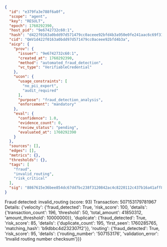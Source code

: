 ```json
{
  "id": "e379fa3e788f6a0f",
  "scope": "agent",
  "key": "RESULT",
  "epoch": 1760292390,
  "host_pid": "9e6742732c60:1",
  "hash": "d422f0163a0bdd97d571479cc0aceee92bfd4b3a950e0fe241aac6c69f317e71",
  "cid": "QmV1d422f0163a0bdd97d571479cc0aceee92bfd4b3a",
  "aicp": {
    "prov": {
      "issuer": "9e6742732c60:1",
      "created_at": 1760292390,
      "method": "automated_fraud_detection",
      "vc_type": "VerifiableCredential"
    },
    "ucon": {
      "usage_constraints": [
        "no_pii_export",
        "audit_required"
      ],
      "purpose": "fraud_detection_analysis",
      "enforcement": "mandatory"
    },
    "eval": {
      "confidence": 1.0,
      "evidence_count": 0,
      "review_status": "pending",
      "evaluated_at": 1760292390
    }
  },
  "sources": [],
  "edges": [],
  "metrics": {},
  "thresholds": {},
  "tags": [
    "fraud",
    "invalid_routing",
    "risk_critical"
  ],
  "sig": "8867615e36bee854dc67dd7bc238f3120842ac4c8220112c437b16a41aff8bb5"
}
```

Fraud detected: invalid_routing (score: 93)
Transaction: 507153179781967
Details: {'velocity': {'fraud_detected': True, 'risk_score': 100, 'details': {'transaction_count': 196, 'threshold': 50, 'total_amount': 41850312, 'amount_threshold': 10000000}}, 'duplicate': {'fraud_detected': True, 'risk_score': 85, 'details': {'duplicate_count': 195, 'first_seen': 1760285765, 'matching_hash': 'b9dbbc4d232307f2'}}, 'routing': {'fraud_detected': True, 'risk_score': 95, 'details': {'routing_number': '507153176', 'validation_error': 'Invalid routing number checksum'}}}